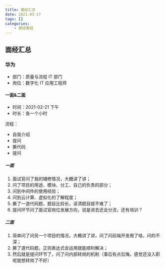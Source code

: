 ```yaml
---
title: 面经汇总
date: 2021-03-17
tags: []
categories: 
    - 题经面经
---
```


## 面经汇总

### 华为

- 部门：质量与流程 IT 部门
- 岗位：数字化 IT 应用工程师

#### 一面&二面

- 时间：2021-02-21 下午
- 时长：各一个小时

流程：

- 自我介绍
- 提问
- 撕代码
- 提问

##### 一面

1. 面试官问了我的辅修情况，大概讲了讲；
2. 问了项目的用途、模块、分工、自己的负责的部分；
3. 问到中间件的使用经验；
4. 问到云计算、虚拟化的了解程度；
5. 撕了一道代码题，题目比较长，读清题目就不难了；
6. 提问环节问了面试官岗位发展方向，说是进去还会分流，还有培训？

##### 二面

1. 简单问了问另一个项目的情况，大概讲了讲，问了问前端开发用了啥，问的不深；
2. 撕了道代码题，正则表达式会运用就能顺利解决；
3. 然后就是提问环节了，问了问内部转岗的机制（事后有点后悔，感觉还没入职呢就想转岗了不好）
